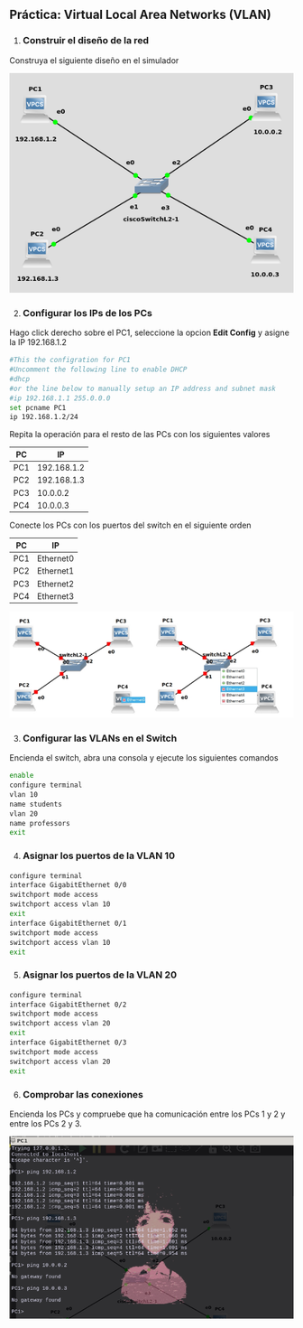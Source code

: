 <h2>Práctica: Virtual Local Area Networks (VLAN)</h2>

1. <h3>Construir el diseño de la red</h3>
Construya el siguiente diseño en el simulador

![](vx_images/148685315142567.png)

2. <h3>Configurar los IPs de los PCs</h3>
Hago click derecho sobre el PC1, seleccione la opcion <strong>Edit Config</strong> y asigne la IP 192.168.1.2

```bash
#This the configration for PC1
#Uncomment the following line to enable DHCP
#dhcp
#or the line below to manually setup an IP address and subnet mask 
#ip 192.168.1.1 255.0.0.0
set pcname PC1
ip 192.168.1.2/24
```
Repita la operación para el resto de las PCs con los siguientes valores

|  PC  |         IP         |
| ------ | ---------------- |
| PC1 | 192.168.1.2 |
| PC2 | 192.168.1.3 |
| PC3 | 10.0.0.2       |
| PC4 | 10.0.0.3       |

Conecte los PCs con los puertos del switch en el siguiente orden

|  PC  |        IP        |
| ------ | -------------- |
| PC1 | Ethernet0  |
| PC2 | Ethernet1  |
| PC3 | Ethernet2  |
| PC4 | Ethernet3  |

![](vx_images/288202116596089.png)

3. <h3>Configurar las VLANs en el Switch</h3>

Encienda el switch, abra una consola y ejecute los siguientes comandos

```bash
enable 
configure terminal
vlan 10
name students
vlan 20
name professors
exit
```

4. <h3>Asignar los puertos de la VLAN 10</h3>

```bash
configure terminal
interface GigabitEthernet 0/0
switchport mode access
switchport access vlan 10
exit
interface GigabitEthernet 0/1
switchport mode access
switchport access vlan 10
exit

```
5. <h3>Asignar los puertos de la VLAN 20</h3>


```bash
configure terminal
interface GigabitEthernet 0/2
switchport mode access
switchport access vlan 20
exit
interface GigabitEthernet 0/3
switchport mode access
switchport access vlan 20
exit

```

6. <h3>Comprobar las conexiones</h3>

Encienda los PCs y compruebe que ha comunicación entre los PCs 1 y 2 y entre los PCs 2 y 3.

![](vx_images/207335163956911.png)